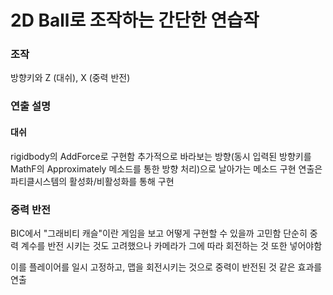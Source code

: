 # 2D Ball로 조작하는 간단한 연습작
### 조작
방향키와 Z (대쉬), X (중력 반전)

### 연출 설명
#### 대쉬
rigidbody의 AddForce로 구현함
추가적으로 바라보는 방향(동시 입력된 방향키를 MathF의 Approximately 메소드를 통한 방향 처리)으로 날아가는 메소드 구현
연출은 파티클시스템의 활성화/비활성화를 통해 구현

### 중력 반전
BIC에서 "그래비티 캐슬"이란 게임을 보고 어떻게 구현할 수 있을까 고민함
단순히 중력 계수를 반전 시키는 것도 고려했으나
카메라가 그에 따라 회전하는 것 또한 넣어야함

이를 플레이어를 일시 고정하고, 맵을 회전시키는 것으로 중력이 반전된 것 같은 효과를 연출
